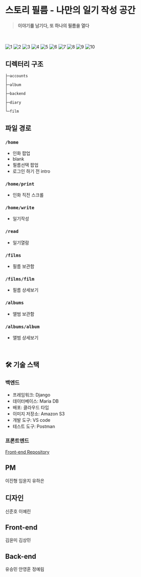 # 스토리 필름 - 나만의 일기 작성 공간
> #### 이야기를 남기다, 또 하나의 필름을 열다
<br>

![1](https://ifh.cc/g/5DfkYA.jpg)
![2](https://ifh.cc/g/kPKWqx.jpg)
![3](https://ifh.cc/g/rTXZbR.jpg)
![4](https://ifh.cc/g/q8wdfY.jpg)
![5](https://ifh.cc/g/jjLZBP.jpg)
![6](https://ifh.cc/g/jJSKSY.jpg)
![7](https://ifh.cc/g/qc1xXy.jpg)
![8](https://ifh.cc/g/rcg3HF.jpg)
![9](https://ifh.cc/g/o6hmjB.jpg)
![10](https://ifh.cc/g/k5pVwn.jpg)


## 디렉터리 구조

```
├─accounts
│  
├─album
│  
├─backend
│  
├─diary
│  
└─film
```


## 파일 경로
### `/home`
- 인화 팝업
- blank
- 필름선택 팝업
- 로그인 하기 전 intro
### `/home/print`
- 인화 직전 스크롤 
### `/home/write`
- 일기작성 
### `/read` 
- 일기열람

### `/films` 
- 필름 보관함 
### `/films/film` 
- 필름 상세보기

### `/albums` 
- 앨범 보관함 
### `/albums/album` 
- 앨범 상세보기 

<br>

## 🛠️ 기술 스택
### 백엔드
- 프레임워크: Django
- 데이터베이스: Maria DB
- 배포: 클라우드 타입
- 이미지 저장소: Amazon S3
- 개발 도구: VS code
- 테스트 도구: Postman

### 프론트엔드
<a href="https://github.com/Likelion-SSU-10th-Team/Frontend-JS" >Front-end Repository</a>
 
## PM
이진형
임윤지
유하은
## 디자인
신준호
이예린
## Front-end
김윤미
김상민 
## Back-end
유승민 
안영훈 
정예림 
